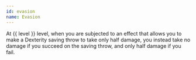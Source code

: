 ```yaml
---
id: evasion
name: Evasion
---
```

At {{ level }} level, when you are subjected to an effect that allows you to make a Dexterity saving throw to take only half damage, 
you instead take no damage if you succeed on the saving throw, and only half damage if you fail.
